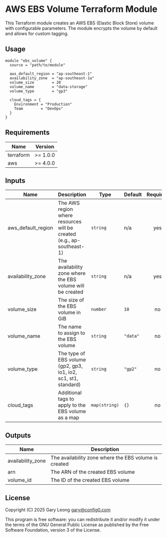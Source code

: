 # AWS EBS Volume Terraform Module

This Terraform module creates an AWS EBS (Elastic Block Store) volume with configurable parameters. The module encrypts the volume by default and allows for custom tagging.

## Usage

```hcl
module "ebs_volume" {
  source = "path/to/module"

  aws_default_region = "ap-southeast-1"
  availability_zone  = "ap-southeast-1a"
  volume_size        = 20
  volume_name        = "data-storage"
  volume_type        = "gp3"
  
  cloud_tags = {
    Environment = "Production"
    Team        = "DevOps"
  }
}
```

## Requirements

| Name | Version |
|------|---------|
| terraform | >= 1.0.0 |
| aws | >= 4.0.0 |

## Inputs

| Name | Description | Type | Default | Required |
|------|-------------|------|---------|:--------:|
| aws_default_region | The AWS region where resources will be created (e.g., ap-southeast-1) | `string` | n/a | yes |
| availability_zone | The availability zone where the EBS volume will be created | `string` | n/a | yes |
| volume_size | The size of the EBS volume in GiB | `number` | `10` | no |
| volume_name | The name to assign to the EBS volume | `string` | `"data"` | no |
| volume_type | The type of EBS volume (gp2, gp3, io1, io2, sc1, st1, standard) | `string` | `"gp2"` | no |
| cloud_tags | Additional tags to apply to the EBS volume as a map | `map(string)` | `{}` | no |

## Outputs

| Name | Description |
|------|-------------|
| availability_zone | The availability zone where the EBS volume is created |
| arn | The ARN of the created EBS volume |
| volume_id | The ID of the created EBS volume |

## License

Copyright (C) 2025 Gary Leong <gary@config0.com>

This program is free software: you can redistribute it and/or modify
it under the terms of the GNU General Public License as published by
the Free Software Foundation, version 3 of the License.